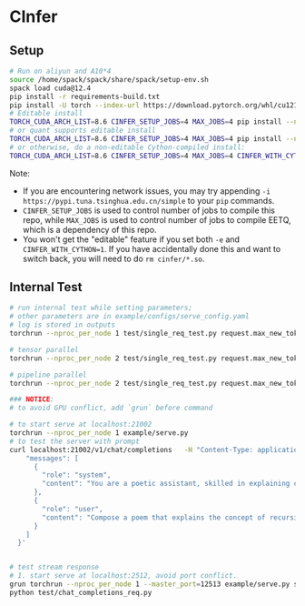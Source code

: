 # CInfer

## Setup

```bash
# Run on aliyun and A10*4
source /home/spack/spack/share/spack/setup-env.sh
spack load cuda@12.4
pip install -r requirements-build.txt
pip install -U torch --index-url https://download.pytorch.org/whl/cu121 # Install torch. You have to change `cu121` to your cuda version
# Editable install
TORCH_CUDA_ARCH_LIST=8.6 CINFER_SETUP_JOBS=4 MAX_JOBS=4 pip install --no-build-isolation -e .
# or quant supports editable install
TORCH_CUDA_ARCH_LIST=8.6 CINFER_SETUP_JOBS=4 MAX_JOBS=4 pip install --no-build-isolation -e .[quant]
# or otherwise, do a non-editable Cython-compiled install:
TORCH_CUDA_ARCH_LIST=8.6 CINFER_SETUP_JOBS=4 MAX_JOBS=4 CINFER_WITH_CYTHON=1 pip install --no-build-isolation .
```

Note:
- If you are encountering network issues, you may try appending `-i https://pypi.tuna.tsinghua.edu.cn/simple` to your `pip` commands.
- `CINFER_SETUP_JOBS` is used to control number of jobs to compile this repo, while `MAX_JOBS` is used to control number of jobs to compile EETQ, which is a dependency of this repo.
- You won't get the "editable" feature if you set both `-e` and `CINFER_WITH_CYTHON=1`. If you have accidentally done this and want to switch back, you will need to do `rm cinfer/*.so`.

## Internal Test

```bash
# run internal test while setting parameters; 
# other parameters are in example/configs/serve_config.yaml
# log is stored in outputs
torchrun --nproc_per_node 1 test/single_req_test.py request.max_new_tokens=64

# tensor parallel
torchrun --nproc_per_node 2 test/single_req_test.py request.max_new_tokens=64 infer.parallel_type=tensor

# pipeline parallel
torchrun --nproc_per_node 2 test/single_req_test.py request.max_new_tokens=64 infer.parallel_type=pipe

### NOTICE:
# to avoid GPU conflict, add `grun` before command
```



```bash
# to start serve at localhost:21002
torchrun --nproc_per_node 1 example/serve.py
# to test the server with prompt
curl localhost:21002/v1/chat/completions   -H "Content-Type: application/json"  -d '{
    "messages": [
      {
        "role": "system",
        "content": "You are a poetic assistant, skilled in explaining complex programming concepts with creative flair."
      },
      {
        "role": "user",
        "content": "Compose a poem that explains the concept of recursion in programming."
      }
    ]
  }'


# test stream response
# 1. start serve at localhost:2512, avoid port conflict.
grun torchrun --nproc_per_node 1 --master_port=12513 example/serve.py serve.port=2512
python test/chat_completions_req.py
```
